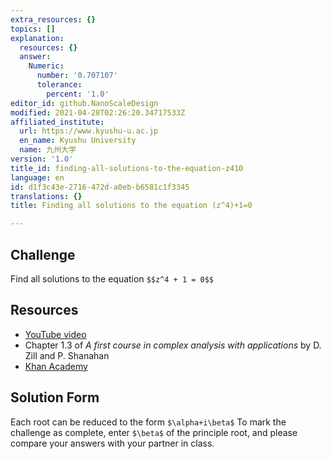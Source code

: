 ```yaml
---
extra_resources: {}
topics: []
explanation:
  resources: {}
  answer:
    Numeric:
      number: '0.707107'
      tolerance:
        percent: '1.0'
editor_id: github.NanoScaleDesign
modified: 2021-04-28T02:26:20.34717533Z
affiliated_institute:
  url: https://www.kyushu-u.ac.jp
  en_name: Kyushu University
  name: 九州大学
version: '1.0'
title_id: finding-all-solutions-to-the-equation-z410
language: en
id: d1f3c43e-2716-472d-a0eb-b6581c1f3345
translations: {}
title: Finding all solutions to the equation (z^4)+1=0

---
```


## Challenge
  
Find all solutions to the equation `$$z^4 + 1 = 0$$`

## Resources
- [YouTube video](https://www.youtube.com/watch?v=yI2NeikrxoU&list=PLi7yHjesblV0sSfZzWdSUXGO683n_nJdQ&index=4)
- Chapter 1.3 of *A first course in complex analysis with applications* by D. Zill and P. Shanahan
- [Khan Academy](https://www.khanacademy.org/math/precalculus/imaginary-and-complex-numbers#polar-form-of-complex-numbers)


## Solution Form
Each root can be reduced to the form `$\alpha+i\beta$`
To mark the challenge as complete, enter `$\beta$` of the principle root, and please compare your answers with your partner in class.



